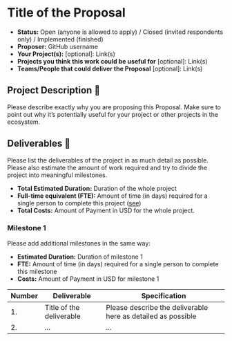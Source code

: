# Title of the Proposal

* **Status:** Open (anyone is allowed to apply) / Closed (invited respondents only) / Implemented (finished)
* **Proposer:** GitHub username
* **Your Project(s):** [optional]: Link(s)
* **Projects you think this work could be useful for** [optional]: Link(s)
* **Teams/People that could deliver the Proposal** [optional]: Link(s)

## Project Description :page_facing_up: 

Please describe exactly why you are proposing this Proposal. Make sure to point out why it’s potentially useful for your project or other projects in the ecosystem.  

## Deliverables :nut_and_bolt:

Please list the deliverables of the project in as much detail as possible. Please also estimate the amount of work required and try to divide the project into meaningful milestones.

* **Total Estimated Duration:** Duration of the whole project
* **Full-time equivalent (FTE):**  Amount of time (in days) required for a single person to complete this project ([see](https://en.wikipedia.org/wiki/Full-time_equivalent)) 
* **Total Costs:** Amount of Payment in USD for the whole project. 
### Milestone 1

Please add additional milestones in the same way: 
* **Estimated Duration:** Duration of milestone 1 
* **FTE:**  Amount of time (in days) required for a single person to complete this milestone
* **Costs:** Amount of Payment in USD for milestone 1


| Number | Deliverable | Specification | 
| ------------- | ------------- | ------------- |
| 1. | Title of the deliverable | Please describe the deliverable here as detailed as possible |  
| 2.  | ... |...| 
